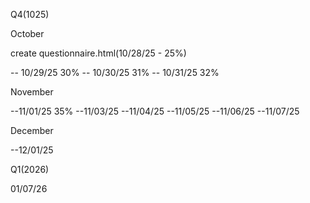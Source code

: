 Q4(1025)

October

create questionnaire.html(10/28/25 - 25%)

-- 10/29/25 30%
-- 10/30/25 31%
-- 10/31/25 32%


November

--11/01/25 35%
--11/03/25
--11/04/25
--11/05/25
--11/06/25
--11/07/25

December

--12/01/25


Q1(2026)

01/07/26
